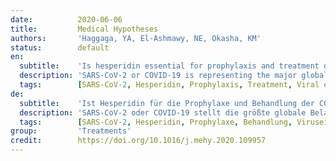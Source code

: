 ```yaml
---
date:          2020-06-06
title:         Medical Hypotheses
authors:       'Haggaga, YA, El-Ashmawy, NE, Okasha, KM'
status:        default
en:
  subtitle:    'Is hesperidin essential for prophylaxis and treatment of COVID-19 Infection?'
  description: 'SARS-CoV-2 or COVID-19 is representing the major global burden that implicated more than 4.7 million infected cases and 310 thousand deaths worldwide in less than 6 months. The prevalence of this pandemic disease is expected to rise every day. The challenge is to control its rapid spread meanwhile looking for a specific treatment to improve patient outcomes. Hesperidin is a classical herbal medicine used worldwide for a long time with an excellent safety profile. Hesperidin is a well-known herbal medication used as an antioxidant and anti-inflammatory agent. Available shreds of evidence support the promising use of hesperidin in prophylaxis and treatment of COVID 19. Herein, we discuss the possible prophylactic and treatment mechanisms of hesperidin based on previous and recent findings. Hesperidin can block coronavirus from entering host cells through ACE2 receptors which can prevent the infection. Anti-viral activity of hesperidin might constitute a treatment option for COVID-19 through improving host cellular immunity against infection and its good anti-inflammatory activity may help in controlling cytokine storm. Hesperidin mixture with diosmin co-administrated with heparin protect against venous thromboembolism which may prevent disease progression. Based on that, hesperidin might be used as a meaningful prophylactic agent and a promising adjuvant treatment option against SARS-CoV-2 infection.'
  tags:        [SARS-CoV-2, Hesperidin, Prophylaxis, Treatment, Viral entry, Anti-viral activity, Immunity]
de:
  subtitle:    'Ist Hesperidin für die Prophylaxe und Behandlung der COVID-19-Infektion unerlässlich?'
  description: 'SARS-CoV-2 oder COVID-19 stellt die größte globale Belastung dar, die in weniger als sechs Monaten weltweit mehr als 4,7 Millionen Infektionsfälle und 310 000 Todesfälle zur Folge hatte. Man erwartet, dass die Prävalenz dieser pandemischen Krankheit jeden Tag steigt. Die Herausforderung besteht darin, ihre rasche Ausbreitung zu kontrollieren und gleichzeitig nach einer spezifischen Behandlung zu suchen, um die Ergebnisse für die Patienten zu verbessern. Hesperidin ist ein klassisches pflanzliches Arzneimittel, das weltweit seit langem verwendet wird und ein ausgezeichnetes Sicherheitsprofil aufweist. Es wird als Antioxidans und entzündungshemmendes Mittel eingesetzt. Die wenigen verfügbaren Belege sprechen für einen vielversprechenden Einsatz von Hesperidin bei der Prophylaxe und Behandlung von COVID 19. Im Folgenden erörtern wir die möglichen prophylaktischen und therapeutischen Mechanismen von Hesperidin auf der Grundlage früherer und neuerer Erkenntnisse. Hesperidin kann das Eindringen des Coronavirus in die Wirtszellen über ACE2-Rezeptoren blockieren und so die Infektion verhindern. Die antivirale Aktivität von Hesperidin könnte eine Behandlungsmöglichkeit für COVID-19 darstellen, da es die zelluläre Immunität des Wirts gegen die Infektion verbessert und seine gute entzündungshemmende Wirkung bei der Kontrolle des Zytokinsturms helfen kann. Eine Hesperidin-Mischung mit Diosmin, die zusammen mit Heparin verabreicht wird, schützt vor venösen Thromboembolien, was das Fortschreiten der Krankheit verhindern könnte. Auf dieser Grundlage könnte Hesperidin als sinnvolles prophylaktisches Mittel und als vielversprechende adjuvante Behandlungsoption gegen die SARS-CoV-2-Infektion eingesetzt werden.' 
  tags:        [SARS-CoV-2, Hesperidin, Prophylaxe, Behandlung, Viruseintritt, antivirale Aktivität, Immunität]
group:         'Treatments'
credit:        https://doi.org/10.1016/j.mehy.2020.109957
---
```

